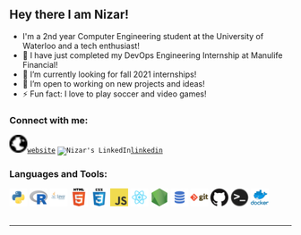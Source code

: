 
## Hey there I am Nizar! 

- I'm a 2nd year Computer Engineering student at the University of Waterloo and a tech enthusiast!
- 🔭 I have just completed my DevOps Engineering Internship at Manulife Financial!
- 🌱 I’m currently looking for fall 2021 internships!
- 👯 I’m open to working on new projects and ideas!
- ⚡ Fun fact: I love to play soccer and video games!


### Connect with me:
<code><img  alt="saber74.github.io" width="32px" src="https://raw.githubusercontent.com/iconic/open-iconic/master/svg/globe.svg"/>[website]</code>
<code><img  alt="Nizar's LinkedIn" width="32px" src="https://cdn.jsdelivr.net/npm/simple-icons@v3/icons/linkedin.svg"/>[linkedin]</code>
<br />
### Languages and Tools:
<code><img  alt="Python" width="32px" src="https://raw.githubusercontent.com/github/explore/80688e429a7d4ef2fca1e82350fe8e3517d3494d/topics/python/python.png" /></code>
<code><img alt="R" width="32px" src="https://raw.githubusercontent.com/github/explore/80688e429a7d4ef2fca1e82350fe8e3517d3494d/topics/r/r.png" /></code>
<code><img alt="Java" width="32px" src="https://raw.githubusercontent.com/github/explore/80688e429a7d4ef2fca1e82350fe8e3517d3494d/topics/java/java.png" /></code>
<code><img alt="HTML5" width="32px" src="https://raw.githubusercontent.com/github/explore/80688e429a7d4ef2fca1e82350fe8e3517d3494d/topics/html/html.png" /></code>
<code><img alt="CSS3" width="32px" src="https://raw.githubusercontent.com/github/explore/80688e429a7d4ef2fca1e82350fe8e3517d3494d/topics/css/css.png" /></code>
<code><img alt="JavaScript" width="32px" src="https://raw.githubusercontent.com/github/explore/80688e429a7d4ef2fca1e82350fe8e3517d3494d/topics/javascript/javascript.png" /></code>
<code><img alt="React" width="32px" src="https://raw.githubusercontent.com/github/explore/80688e429a7d4ef2fca1e82350fe8e3517d3494d/topics/react/react.png" /></code>
<code><img alt="Node.js" width="32px" src="https://raw.githubusercontent.com/github/explore/80688e429a7d4ef2fca1e82350fe8e3517d3494d/topics/nodejs/nodejs.png" /></code>
<code><img alt="SQL" width="32px" src="https://raw.githubusercontent.com/github/explore/80688e429a7d4ef2fca1e82350fe8e3517d3494d/topics/sql/sql.png" /></code>
<code><img alt="Git" width="32px" src="https://raw.githubusercontent.com/github/explore/80688e429a7d4ef2fca1e82350fe8e3517d3494d/topics/git/git.png" /></code>
<code><img alt="GitHub" width="32px" src="https://raw.githubusercontent.com/github/explore/78df643247d429f6cc873026c0622819ad797942/topics/github/github.png" /></code>
<code><img alt="Terminal" width="32px" src="https://raw.githubusercontent.com/github/explore/80688e429a7d4ef2fca1e82350fe8e3517d3494d/topics/terminal/terminal.png" /></code>
<code><img alt="Docker" width="32px" src="https://raw.githubusercontent.com/github/explore/80688e429a7d4ef2fca1e82350fe8e3517d3494d/topics/docker/docker.png" /></code>
<br />
<br />

---

<!-- <details>
  <summary>:zap: GitHub Stats</summary>

  <img  alt="Nizar's GitHub Stats" src="https://github-readme-stats-codestackr.vercel.app/api?username=saber74&show_icons=true&hide_border=true" />

</details> -->
[website]: https://saber74.github.io/
[linkedin]: https://www.linkedin.com/in/nizar-alrifai/

